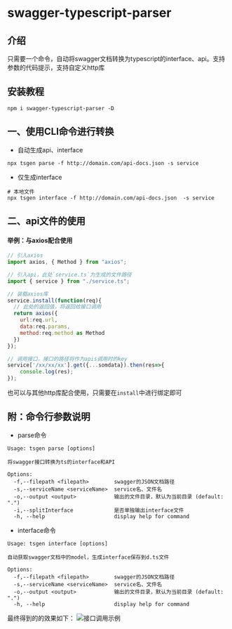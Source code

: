 # swagger-typescript-parser

## 介绍
只需要一个命令，自动将swagger文档转换为typescript的interface、api。支持参数的代码提示，支持自定义http库

## 安装教程

```
npm i swagger-typescript-parser -D
```
## 一、使用CLI命令进行转换

- 自动生成api、interface

```shell
npx tsgen parse -f http://domain.com/api-docs.json -s service
```

- 仅生成interface

```shell
# 本地文件
npx tsgen interface -f http://domain.com/api-docs.json  -s service
```

## 二、api文件的使用
#### 举例：与axios配合使用
```Javascript
// 引入axios
import axios, { Method } from "axios";

// 引入api，此处`service.ts`为生成的文件路径
import { service } from "./service.ts";

// 装载axios库
service.install(function(req){
  // 此处的返回值，将返回给接口调用
  return axios({
    url:req.url,
    data:req.params,
    method:req.method as Method
  })
});

// 调用接口，接口的路径将作为apis调用时的key
service['/xx/xx/xx'].get({...somdata}).then(res=>{
    console.log(res);
});
```
也可以与其他http库配合使用，只需要在`install`中进行绑定即可


## 附：命令行参数说明
- parse命令
```
Usage: tsgen parse [options]

将swagger接口转换为ts的interface和API

Options:
  -f,--filepath <filepath>        swagger的JSON文档路径
  -s,--serviceName <serviceName>  service名、文件名
  -o,--output <output>            输出的文件目录，默认为当前目录 (default: ".")
  -i,--splitInterface             是否单独输出interface文件
  -h, --help                      display help for command
```

- interface命令
```
Usage: tsgen interface [options]

自动获取swagger文档中的model，生成interface保存到d.ts文件

Options:
  -f,--filepath <filepath>        swagger的JSON文档路径
  -s,--serviceName <serviceName>  service名、文件名
  -o,--output <output>            输出的文件目录，默认为当前目录 (default: ".")
  -h, --help                      display help for command
```

最终得到的的效果如下：
![接口调用示例](http://www.datagetter.cn:9000/datagetter.cn/public/common/%E6%8E%A5%E5%8F%A3%E8%B0%83%E7%94%A8%E7%A4%BA%E4%BE%8B.gif)